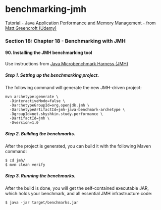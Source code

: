 # benchmarking-jmh

[Tutorial - Java Application Performance and Memory Management - from Matt Greencroft (Udemy)](../README.md)

### Section 18: Chapter 18 - Benchmarking with JMH

#### 90. Installing the JMH benchmarking tool

Use instructions from [Java Microbenchmark Harness (JMH)](https://github.com/openjdk/jmh)

##### Step 1. Setting up the benchmarking project. 

The following command will generate the new JMH-driven project:
```shell
mvn archetype:generate \
  -DinteractiveMode=false \
  -DarchetypeGroupId=org.openjdk.jmh \
  -DarchetypeArtifactId=jmh-java-benchmark-archetype \
  -DgroupId=net.shyshkin.study.performance \
  -DartifactId=jmh \
  -Dversion=1.0
```
##### Step 2. Building the benchmarks. 

After the project is generated, you can build it with the following Maven command:

```shell
$ cd jmh/
$ mvn clean verify
```
##### Step 3. Running the benchmarks. 

After the build is done, you will get the self-contained executable JAR, which holds your benchmark, and all essential JMH infrastructure code:
```shell
$ java -jar target/benchmarks.jar
```

